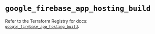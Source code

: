 # `google_firebase_app_hosting_build`

Refer to the Terraform Registry for docs: [`google_firebase_app_hosting_build`](https://registry.terraform.io/providers/hashicorp/google/6.28.0/docs/resources/firebase_app_hosting_build).
